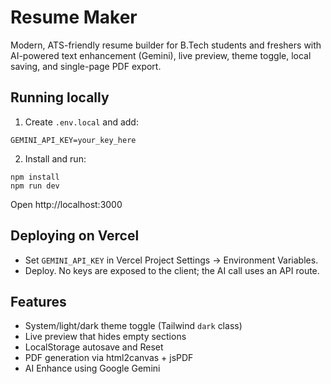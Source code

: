 # Resume Maker

Modern, ATS-friendly resume builder for B.Tech students and freshers with AI-powered text enhancement (Gemini), live preview, theme toggle, local saving, and single-page PDF export.

## Running locally

1. Create `.env.local` and add:

```
GEMINI_API_KEY=your_key_here
```

2. Install and run:

```
npm install
npm run dev
```

Open http://localhost:3000

## Deploying on Vercel

- Set `GEMINI_API_KEY` in Vercel Project Settings → Environment Variables.
- Deploy. No keys are exposed to the client; the AI call uses an API route.

## Features

- System/light/dark theme toggle (Tailwind `dark` class)
- Live preview that hides empty sections
- LocalStorage autosave and Reset
- PDF generation via html2canvas + jsPDF
- AI Enhance using Google Gemini

